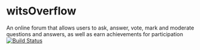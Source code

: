 # witsOverflow
An online forum that allows users to ask, answer, vote, mark and moderate questions and answers, as well as earn achievements for participation
[![Build Status](https://app.travis-ci.com/2003405/witsOverflow.svg?branch=main)](https://app.travis-ci.com/2003405/witsOverflow)

